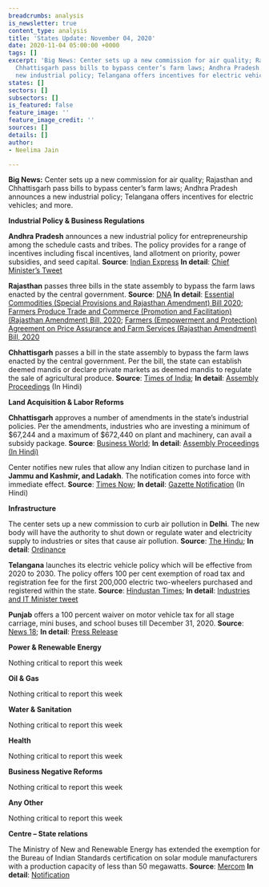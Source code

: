 ```yaml
---
breadcrumbs: analysis
is_newsletter: true
content_type: analysis
title: 'States Update: November 04, 2020'
date: 2020-11-04 05:00:00 +0000
tags: []
excerpt: 'Big News: Center sets up a new commission for air quality; Rajasthan and
  Chhattisgarh pass bills to bypass center’s farm laws; Andhra Pradesh announces a
  new industrial policy; Telangana offers incentives for electric vehicles; and more.'
states: []
sectors: []
subsectors: []
is_featured: false
feature_image: ''
feature_image_credit: ''
sources: []
details: []
author:
- Neelima Jain

---
```

**Big News:** Center sets up a new commission for air quality; Rajasthan and Chhattisgarh pass bills to bypass center’s farm laws; Andhra Pradesh announces a new industrial policy; Telangana offers incentives for electric vehicles; and more.

**Industrial Policy & Business Regulations**

**Andhra Pradesh** announces a new industrial policy for entrepreneurship among the schedule casts and tribes. The policy provides for a range of incentives including fiscal incentives, land allotment on priority, power subsidies, and seed capital. **Source**: [Indian Express](https://indianexpress.com/article/india/andhra-pradesh-jagan-announces-industrial-policy-for-sc-st-entrepreneurs-6891420/) **In detail**: [Chief Minister’s Tweet](https://twitter.com/AndhraPradeshCM/status/1320641030832545793?s=20)

**Rajasthan** passes three bills in the state assembly to bypass the farm laws enacted by the central government. **Source**: [DNA](https://www.dnaindia.com/india/report-after-punjab-rajasthan-becomes-second-state-to-introduce-bills-to-counteract-impact-of-centre-s-farm-laws-2853505) **In detail**: [Essential Commodities (Special Provisions and Rajasthan Amendment) Bill 2020](https://rajassembly.nic.in/LegislationGovernmentBills.aspx); [Farmers Produce Trade and Commerce (Promotion and Facilitation) (Rajasthan Amendment) Bill, 2020](https://rajassembly.nic.in/LegislationGovernmentBills.aspx); [Farmers (Empowerment and Protection) Agreement on Price Assurance and Farm Services (Rajasthan Amendment) Bill, 2020](https://rajassembly.nic.in/LegislationGovernmentBills.aspx)

**Chhattisgarh** passes a bill in the state assembly to bypass the farm laws enacted by the central government. Per the bill, the state can establish deemed mandis or declare private markets as deemed mandis to regulate the sale of agricultural produce. **Source**: [Times of India](https://timesofindia.indiatimes.com/india/chhattisgarh-assembly-passes-bill-to-ensure-msp-protect-farmers/articleshow/78903104.cms); **In detail**: [Assembly Proceedings](http://cgvidhansabha.gov.in/hindi_new/satra/fifth_assembly/eighth/patrak1-27102020.PDF) (In Hindi)

**Land Acquisition & Labor Reforms**

**Chhattisgarh** approves a number of amendments in the state’s industrial policies. Per the amendments, industries who are investing a minimum of $67,244 and a maximum of $672,440 on plant and machinery, can avail a subsidy package. **Source**: [Business World](http://www.businessworld.in/article/Chhattisgarh-cabinet-approves-various-amendments-in-state-policies/26-10-2020-335885/); **In detail**: [Assembly Proceedings (In Hindi)](http://cgvidhansabha.gov.in/hindi_new/satra/fifth_assembly/eighth/Proc27102020.PDF)

Center notifies new rules that allow any Indian citizen to purchase land in **Jammu and Kashmir, and Ladakh**. The notification comes into force with immediate effect. **Source**: [Times Now](https://www.timesnownews.com/india/article/centre-notifies-land-law-anyone-can-now-buy-land-in-jammu-and-kashmir-ladakh/673317); **In detail**: [Gazette Notification](http://www.egazette.nic.in/WriteReadData/2020/222750.pdf) (In Hindi)

**Infrastructure**

The center sets up a new commission to curb air pollution in **Delhi**. The new body will have the authority to shut down or regulate water and electricity supply to industries or sites that cause air pollution. **Source**: [The Hindu](https://www.thehindu.com/news/national/centre-sets-up-permanent-commission-to-tackle-air-pollution-in-delhi-territory/article32975397.ece); **In detail**: [Ordinance](http://www.egazette.nic.in/WriteReadData/2020/222804.pdf)

**Telangana** launches its electric vehicle policy which will be effective from 2020 to 2030. The policy offers 100 per cent exemption of road tax and registration fee for the first 200,000 electric two-wheelers purchased and registered within the state. **Source**: [Hindustan Times](https://auto.hindustantimes.com/auto/news/telangana-electric-vehicle-policy-launched-key-highlights-41604042420437.html); **In detail**: [Industries and IT Minister tweet](https://twitter.com/KTRTRS/status/1322126641590665218)

**Punjab** offers a 100 percent waiver on motor vehicle tax for all stage carriage, mini buses, and school buses till December 31, 2020. **Source**: [News 18](https://www.news18.com/news/auto/punjab-cm-announces-100-percent-vehicle-tax-waiver-for-bus-operators-till-december-31-3030272.html); **In detail**: [Press Release](http://diprpunjab.gov.in/?q=content/punjab-cm-extends-100-tax-waiver-bus-operators-till-dec-31-defers-payment-arrears-march-31)

**Power & Renewable Energy**

Nothing critical to report this week

**Oil & Gas**

Nothing critical to report this week

**Water & Sanitation**

Nothing critical to report this week

**Health**

Nothing critical to report this week

**Business Negative Reforms**

Nothing critical to report this week

**Any Other**

Nothing critical to report this week

**Centre – State relations**

The Ministry of New and Renewable Energy has extended the exemption for the Bureau of Indian Standards certification on solar module manufacturers with a production capacity of less than 50 megawatts. **Source**: [Mercom](https://mercomindia.com/mnre-extends-bis-exemption/) **In detail**: [Notification](https://mnre.gov.in/img/documents/uploads/file_f-1603702874221.pdf)

